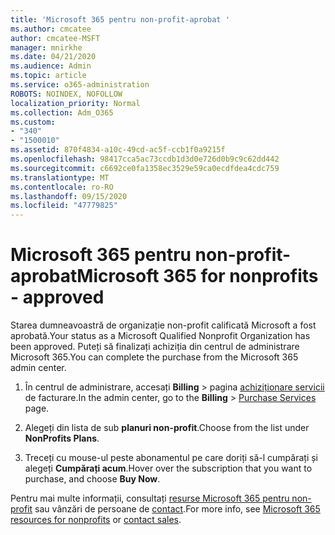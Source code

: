 ```yaml
---
title: 'Microsoft 365 pentru non-profit-aprobat '
ms.author: cmcatee
author: cmcatee-MSFT
manager: mnirkhe
ms.date: 04/21/2020
ms.audience: Admin
ms.topic: article
ms.service: o365-administration
ROBOTS: NOINDEX, NOFOLLOW
localization_priority: Normal
ms.collection: Adm_O365
ms.custom:
- "340"
- "1500010"
ms.assetid: 870f4834-a10c-49cd-ac5f-ccb1f0a9215f
ms.openlocfilehash: 98417cca5ac73ccdb1d3d0e726d0b9c9c62dd442
ms.sourcegitcommit: c6692ce0fa1358ec3529e59ca0ecdfdea4cdc759
ms.translationtype: MT
ms.contentlocale: ro-RO
ms.lasthandoff: 09/15/2020
ms.locfileid: "47779825"
---
```

# <a name="microsoft-365-for-nonprofits---approved"></a><span data-ttu-id="1ed47-102">Microsoft 365 pentru non-profit-aprobat</span><span class="sxs-lookup"><span data-stu-id="1ed47-102">Microsoft 365 for nonprofits - approved</span></span>

<span data-ttu-id="1ed47-103">Starea dumneavoastră de organizație non-profit calificată Microsoft a fost aprobată.</span><span class="sxs-lookup"><span data-stu-id="1ed47-103">Your status as a Microsoft Qualified Nonprofit Organization has been approved.</span></span> <span data-ttu-id="1ed47-104">Puteți să finalizați achiziția din centrul de administrare Microsoft 365.</span><span class="sxs-lookup"><span data-stu-id="1ed47-104">You can complete the purchase from the Microsoft 365 admin center.</span></span>

1. <span data-ttu-id="1ed47-105">În centrul de administrare, accesați **Billing** \> pagina [achiziționare servicii](https://go.microsoft.com/fwlink/p/?linkid=868433) de facturare.</span><span class="sxs-lookup"><span data-stu-id="1ed47-105">In the admin center, go to the **Billing** \> [Purchase Services](https://go.microsoft.com/fwlink/p/?linkid=868433) page.</span></span>

2. <span data-ttu-id="1ed47-106">Alegeți din lista de sub **planuri non-profit**.</span><span class="sxs-lookup"><span data-stu-id="1ed47-106">Choose from the list under **NonProfits Plans**.</span></span>

3. <span data-ttu-id="1ed47-107">Treceți cu mouse-ul peste abonamentul pe care doriți să-l cumpărați și alegeți **Cumpărați acum**.</span><span class="sxs-lookup"><span data-stu-id="1ed47-107">Hover over the subscription that you want to purchase, and choose **Buy Now**.</span></span>

<span data-ttu-id="1ed47-108">Pentru mai multe informații, consultați [resurse Microsoft 365 pentru non-profit](https://www.microsoft.com/nonprofits/microsoft-365) sau vânzări de persoane de [contact](https://www.microsoft.com/nonprofits/contact-us).</span><span class="sxs-lookup"><span data-stu-id="1ed47-108">For more info, see [Microsoft 365 resources for nonprofits](https://www.microsoft.com/nonprofits/microsoft-365) or [contact sales](https://www.microsoft.com/nonprofits/contact-us).</span></span>
